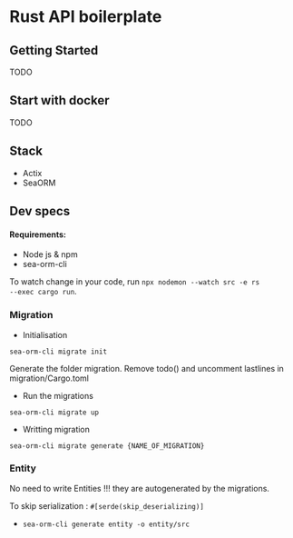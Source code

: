 # Rust API boilerplate

## Getting Started

TODO

## Start with docker

TODO

## Stack

- Actix
- SeaORM

## Dev specs

#### Requirements:
- Node js & npm
- sea-orm-cli

To watch change in your code, run <code>npx nodemon --watch src -e rs --exec cargo run</code>.


### Migration

- Initialisation

<code>sea-orm-cli migrate init</code>

Generate the folder migration. Remove todo() and uncomment lastlines in migration/Cargo.toml

- Run the migrations

<code>sea-orm-cli migrate up</code>

- Writting migration

<code>sea-orm-cli migrate generate {NAME_OF_MIGRATION}</code>

### Entity

No need to write Entities !!! they are autogenerated by the migrations.

To skip serialization : <code>#[serde(skip_deserializing)]</code>

- <code>sea-orm-cli generate entity -o entity/src<code>